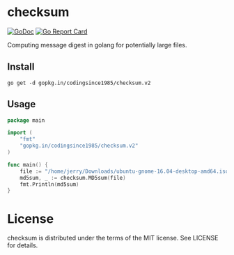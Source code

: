checksum
==
[![GoDoc](https://godoc.org/github.com/codingsince1985/checksum?status.svg)](https://godoc.org/github.com/codingsince1985/checksum)
[![Go Report Card](https://goreportcard.com/badge/codingsince1985/checksum)](https://goreportcard.com/report/codingsince1985/checksum)

Computing message digest in golang for potentially large files.

Install
--
`go get -d gopkg.in/codingsince1985/checksum.v2`

Usage
--
```go
package main

import (
	"fmt"
	"gopkg.in/codingsince1985/checksum.v2"
)

func main() {
	file := "/home/jerry/Downloads/ubuntu-gnome-16.04-desktop-amd64.iso"
	md5sum, _ := checksum.MD5sum(file)
	fmt.Println(md5sum)
}
```
License
==
checksum is distributed under the terms of the MIT license. See LICENSE for details.
